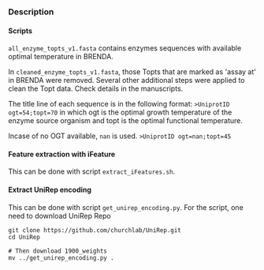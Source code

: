 ### Description
#### Scripts
`all_enzyme_topts_v1.fasta` contains enzymes sequences with available optimal temperature in BRENDA.

In `cleaned_enzyme_topts_v1.fasta`, those Topts that are marked as 'assay at' in BRENDA were removed. Several other additional steps were applied to clean the Topt data. Check details in the manuscripts. 

The title line of each sequence is in the following format:
`>UniprotID ogt=54;topt=70`
in which ogt is the optimal growth temperature of the enzyme source organism and topt is the optimal functional temperature.

Incase of no OGT available, `nan` is used.
`>UniprotID ogt=nan;topt=45`

#### Feature extraction with iFeature
This can be done with script `extract_iFeatures.sh`. 

#### Extract UniRep encoding
This can be done with script `get_unirep_encoding.py`. For the script, one need to download UniRep Repo
```
git clone https://github.com/churchlab/UniRep.git
cd UniRep

# Then download 1900_weights
mv ../get_unirep_encoding.py .
```
